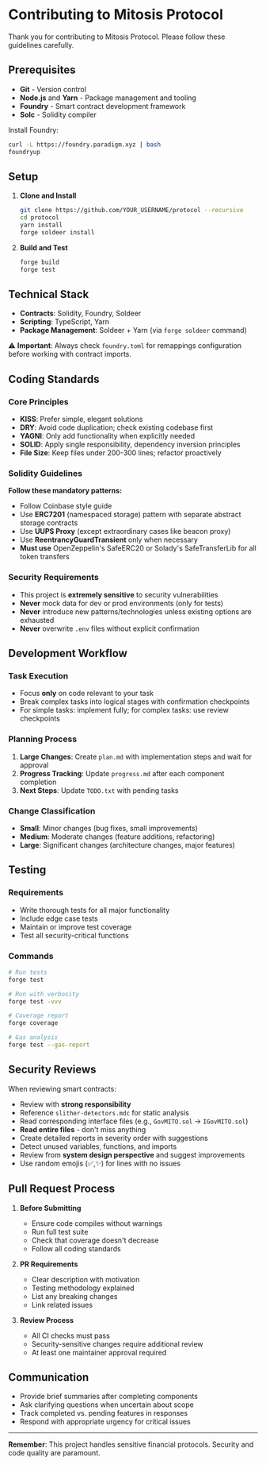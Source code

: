 # Contributing to Mitosis Protocol

Thank you for contributing to Mitosis Protocol. Please follow these guidelines carefully.

## Prerequisites

- **Git** - Version control
- **Node.js** and **Yarn** - Package management and tooling
- **Foundry** - Smart contract development framework
- **Solc** - Solidity compiler

Install Foundry:

```bash
curl -L https://foundry.paradigm.xyz | bash
foundryup
```

## Setup

1. **Clone and Install**

   ```bash
   git clone https://github.com/YOUR_USERNAME/protocol --recursive
   cd protocol
   yarn install
   forge soldeer install
   ```

2. **Build and Test**
   ```bash
   forge build
   forge test
   ```

## Technical Stack

- **Contracts**: Solidity, Foundry, Soldeer
- **Scripting**: TypeScript, Yarn
- **Package Management**: Soldeer + Yarn (via `forge soldeer` command)

⚠️ **Important**: Always check `foundry.toml` for remappings configuration before working with contract imports.

## Coding Standards

### Core Principles

- **KISS**: Prefer simple, elegant solutions
- **DRY**: Avoid code duplication; check existing codebase first
- **YAGNI**: Only add functionality when explicitly needed
- **SOLID**: Apply single responsibility, dependency inversion principles
- **File Size**: Keep files under 200-300 lines; refactor proactively

### Solidity Guidelines

**Follow these mandatory patterns:**

- Follow Coinbase style guide
- Use **ERC7201** (namespaced storage) pattern with separate abstract storage contracts
- Use **UUPS Proxy** (except extraordinary cases like beacon proxy)
- Use **ReentrancyGuardTransient** only when necessary
- **Must use** OpenZeppelin's SafeERC20 or Solady's SafeTransferLib for all token transfers

### Security Requirements

- This project is **extremely sensitive** to security vulnerabilities
- **Never** mock data for dev or prod environments (only for tests)
- **Never** introduce new patterns/technologies unless existing options are exhausted
- **Never** overwrite `.env` files without explicit confirmation

## Development Workflow

### Task Execution

- Focus **only** on code relevant to your task
- Break complex tasks into logical stages with confirmation checkpoints
- For simple tasks: implement fully; for complex tasks: use review checkpoints

### Planning Process

1. **Large Changes**: Create `plan.md` with implementation steps and wait for approval
2. **Progress Tracking**: Update `progress.md` after each component completion
3. **Next Steps**: Update `TODO.txt` with pending tasks

### Change Classification

- **Small**: Minor changes (bug fixes, small improvements)
- **Medium**: Moderate changes (feature additions, refactoring)
- **Large**: Significant changes (architecture changes, major features)

## Testing

### Requirements

- Write thorough tests for all major functionality
- Include edge case tests
- Maintain or improve test coverage
- Test all security-critical functions

### Commands

```bash
# Run tests
forge test

# Run with verbosity
forge test -vvv

# Coverage report
forge coverage

# Gas analysis
forge test --gas-report
```

## Security Reviews

When reviewing smart contracts:

- Review with **strong responsibility**
- Reference `slither-detectors.mdc` for static analysis
- Read corresponding interface files (e.g., `GovMITO.sol` → `IGovMITO.sol`)
- **Read entire files** - don't miss anything
- Create detailed reports in severity order with suggestions
- Detect unused variables, functions, and imports
- Review from **system design perspective** and suggest improvements
- Use random emojis (✅,✨) for lines with no issues

## Pull Request Process

1. **Before Submitting**

   - Ensure code compiles without warnings
   - Run full test suite
   - Check that coverage doesn't decrease
   - Follow all coding standards

2. **PR Requirements**

   - Clear description with motivation
   - Testing methodology explained
   - List any breaking changes
   - Link related issues

3. **Review Process**
   - All CI checks must pass
   - Security-sensitive changes require additional review
   - At least one maintainer approval required

## Communication

- Provide brief summaries after completing components
- Ask clarifying questions when uncertain about scope
- Track completed vs. pending features in responses
- Respond with appropriate urgency for critical issues

---

**Remember**: This project handles sensitive financial protocols. Security and code quality are paramount.
